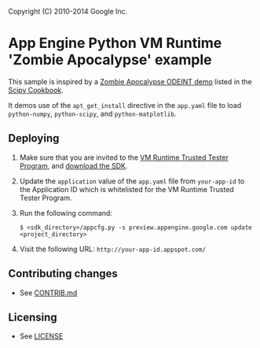 Copyright (C) 2010-2014 Google Inc.
# App Engine Python VM Runtime 'Zombie Apocalypse' example

This sample is inspired by a [Zombie Apocalypse ODEINT demo][1] listed
in the [Scipy Cookbook][2].

It demos use of the `apt_get_install` directive in the `app.yaml` file to load `python-numpy`, `python-scipy`, and `python-matplotlib`.

## Deploying

1. Make sure that you are invited to the [VM Runtime Trusted Tester
   Program][3], and [download the SDK](http://commondatastorage.googleapis.com/gae-vm-runtime-tt/vmruntime_sdks.html).
2. Update the `application` value of the `app.yaml` file from
   `your-app-id` to the Application ID which is whitelisted for the VM
   Runtime Trusted Tester Program.
3. Run the following command:

   ```
   $ <sdk_directory>/appcfg.py -s preview.appengine.google.com update <project_directory>
   ```

4. Visit the following URL:
   `http://your-app-id.appspot.com/`


## Contributing changes

* See [CONTRIB.md](CONTRIB.md)


## Licensing

* See [LICENSE](LICENSE)


[1]: http://wiki.scipy.org/Cookbook/Zombie_Apocalypse_ODEINT
[2]: http://wiki.scipy.org/Cookbook/
[3]: https://docs.google.com/document/d/1VH1oVarfKILAF_TfvETtPPE3TFzIuWqsa22PtkRkgJ4
[4]: https://developers.google.com/compute/docs/gcutil/
[5]: https://cloud.google.com/console
